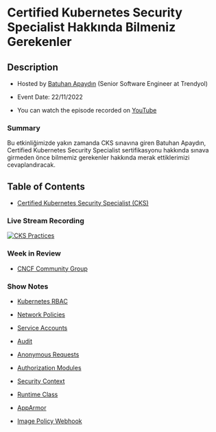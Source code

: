 # Certified Kubernetes Security Specialist Hakkında Bilmeniz Gerekenler

## Description

- Hosted by [Batuhan Apaydın](https://github.com/developer-guy) (Senior Software Engineer at Trendyol)

- Event Date: 22/11/2022

- You can watch the episode recorded on [YouTube](https://youtu.be/q_z9jBEtjHQ)

### Summary

Bu etkinliğimizde yakın zamanda CKS sınavına giren Batuhan Apaydın, Certified Kubernetes Security Specialist sertifikasyonu hakkında sınava girmeden önce bilmemiz gerekenler hakkında merak ettiklerimizi cevaplandıracak.

## Table of Contents

- [Certified Kubernetes Security Specialist (CKS)](https://training.linuxfoundation.org/certification/certified-kubernetes-security-specialist/)

### Live Stream Recording

[![CKS Practices](https://img.youtube.com/vi/q_z9jBEtjHQ/0.jpg)](https://www.youtube.com/watch?v=q_z9jBEtjHQ)

### Week in Review

- [CNCF Community Group](https://community.cncf.io/istanbul/)

### Show Notes

- [Kubernetes RBAC](https://kubernetes.io/docs/reference/access-authn-authz/rbac/)

- [Network Policies](https://kubernetes.io/docs/concepts/services-networking/network-policies/#default-deny-all-ingress-traffic)

- [Service Accounts](https://kubernetes.io/docs/tasks/configure-pod-container/configure-service-account/)

- [Audit](https://kubernetes.io/docs/tasks/debug/debug-cluster/audit/#log-backend)

- [Anonymous Requests](https://kubernetes.io/docs/reference/access-authn-authz/authentication/#anonymous-requests)

- [Authorization Modules](https://kubernetes.io/docs/reference/access-authn-authz/authorization/#authorization-modules)

- [Security Context](https://kubernetes.io/docs/tasks/configure-pod-container/security-context/)

- [Runtime Class](https://kubernetes.io/docs/concepts/containers/runtime-class/)

- [AppArmor](https://kubernetes.io/docs/tutorials/security/apparmor/)

- [Image Policy Webhook](https://kubernetes.io/docs/reference/access-authn-authz/admission-controllers/#imagepolicywebhook)
